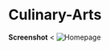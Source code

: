 # Culinary-Arts
<Strong><b>Screenshot</b></Strong>
<
![Homepage](https://github.com/user-attachments/assets/c686e7f5-c349-45f8-a447-d93840bf569a)
